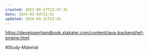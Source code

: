 ```yaml
---
created: 2023-09-17T22:47:35
date: 2024-03-03T11:41
updated: 2024-03-31T22:43
---
```

https://developerhandbook.stakater.com/content/java-backend/wf-engine.html

#Study-Material 